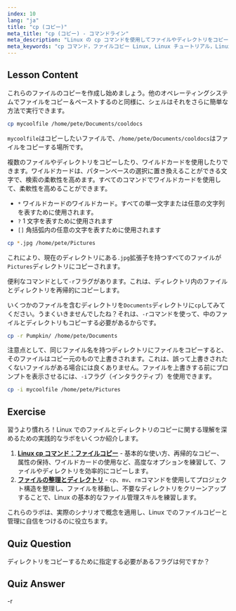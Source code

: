 ```yaml
---
index: 10
lang: "ja"
title: "cp (コピー)"
meta_title: "cp (コピー) - コマンドライン"
meta_description: "Linux の cp コマンドを使用してファイルやディレクトリをコピーする方法を学びましょう。-r オプションやワイルドカードについて理解を深めます。今日から Linux の学習を始めましょう！"
meta_keywords: "cp コマンド，ファイルコピー Linux, Linux チュートリアル，Linux 初心者，cp -r, Linux ワイルドカード，Linux ガイド"
---
```


## Lesson Content

これらのファイルのコピーを作成し始めましょう。他のオペレーティングシステムでファイルをコピー＆ペーストするのと同様に、シェルはそれをさらに簡単な方法で実行できます。

```bash
cp mycoolfile /home/pete/Documents/cooldocs
```

`mycoolfile`はコピーしたいファイルで、`/home/pete/Documents/cooldocs`はファイルをコピーする場所です。

複数のファイルやディレクトリをコピーしたり、ワイルドカードを使用したりできます。ワイルドカードは、パターンベースの選択に置き換えることができる文字で、検索の柔軟性を高めます。すべてのコマンドでワイルドカードを使用して、柔軟性を高めることができます。

- `*` ワイルドカードのワイルドカード。すべての単一文字または任意の文字列を表すために使用されます。
- `?` 1 文字を表すために使用されます
- `[]` 角括弧内の任意の文字を表すために使用されます

```bash
cp *.jpg /home/pete/Pictures
```

これにより、現在のディレクトリにある`.jpg`拡張子を持つすべてのファイルが`Pictures`ディレクトリにコピーされます。

便利なコマンドとして`-r`フラグがあります。これは、ディレクトリ内のファイルとディレクトリを再帰的にコピーします。

いくつかのファイルを含むディレクトリを`Documents`ディレクトリに`cp`してみてください。うまくいきませんでしたね？それは、`-r`コマンドを使って、中のファイルとディレクトリもコピーする必要があるからです。

```bash
cp -r Pumpkin/ /home/pete/Documents
```

注意点として、同じファイル名を持つディレクトリにファイルをコピーすると、そのファイルはコピー元のもので上書きされます。これは、誤って上書きされたくないファイルがある場合には良くありません。ファイルを上書きする前にプロンプトを表示させるには、`-i`フラグ（インタラクティブ）を使用できます。

```bash
cp -i mycoolfile /home/pete/Pictures
```

## Exercise

習うより慣れろ！Linux でのファイルとディレクトリのコピーに関する理解を深めるための実践的なラボをいくつか紹介します。

1. **[Linux cp コマンド：ファイルコピー](https://labex.io/ja/labs/linux-linux-cp-command-file-copying-209744)** - 基本的な使い方、再帰的なコピー、属性の保持、ワイルドカードの使用など、高度なオプションを練習して、ファイルやディレクトリを効率的にコピーします。
2. **[ファイルの整理とディレクトリ](https://labex.io/ja/labs/linux-organizing-files-and-directories-387877)** - `cp`、`mv`、`rm`コマンドを使用してプロジェクト構造を整理し、ファイルを移動し、不要なディレクトリをクリーンアップすることで、Linux の基本的なファイル管理スキルを練習します。

これらのラボは、実際のシナリオで概念を適用し、Linux でのファイルコピーと管理に自信をつけるのに役立ちます。

## Quiz Question

ディレクトリをコピーするために指定する必要があるフラグは何ですか？

## Quiz Answer

-r
